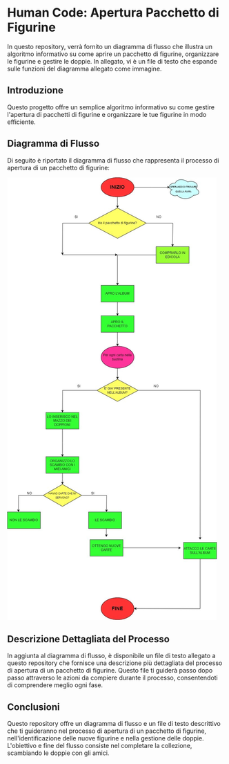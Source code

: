 # Human Code: Apertura Pacchetto di Figurine

In questo repository, verrà fornito un diagramma di flusso che illustra un algoritmo informativo su come aprire un pacchetto di figurine, organizzare le figurine e gestire le doppie. In allegato, vi è un file di testo che espande sulle funzioni del diagramma allegato come immagine.

## Introduzione

Questo progetto offre un semplice algoritmo informativo su come gestire l'apertura di pacchetti di figurine e organizzare le tue figurine in modo efficiente.

## Diagramma di Flusso
Di seguito è riportato il diagramma di flusso che rappresenta il processo di apertura di un pacchetto di figurine:

![Diagramma di flusso](/img/Diagrammateam2.jpg)


## Descrizione Dettagliata del Processo

In aggiunta al diagramma di flusso, è disponibile un file di testo allegato a questo repository che fornisce una descrizione più dettagliata del processo di apertura di un pacchetto di figurine. Questo file ti guiderà passo dopo passo attraverso le azioni da compiere durante il processo, consentendoti di comprendere meglio ogni fase.

## Conclusioni

Questo repository offre un diagramma di flusso e un file di testo descrittivo che ti guideranno nel processo di apertura di un pacchetto di figurine, nell'identificazione delle nuove figurine e nella gestione delle doppie. L'obiettivo e fine del flusso consiste nel completare la collezione, scambiando le doppie con gli amici.